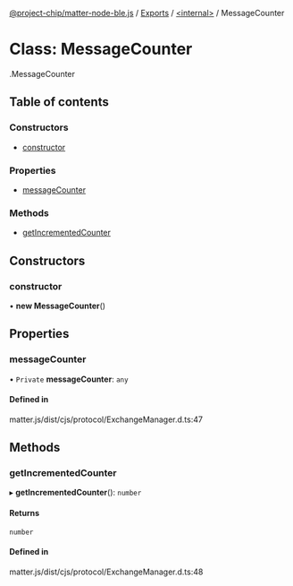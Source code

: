 [@project-chip/matter-node-ble.js](../README.md) / [Exports](../modules.md) / [<internal\>](../modules/internal_.md) / MessageCounter

# Class: MessageCounter

[<internal>](../modules/internal_.md).MessageCounter

## Table of contents

### Constructors

- [constructor](internal_.MessageCounter.md#constructor)

### Properties

- [messageCounter](internal_.MessageCounter.md#messagecounter)

### Methods

- [getIncrementedCounter](internal_.MessageCounter.md#getincrementedcounter)

## Constructors

### constructor

• **new MessageCounter**()

## Properties

### messageCounter

• `Private` **messageCounter**: `any`

#### Defined in

matter.js/dist/cjs/protocol/ExchangeManager.d.ts:47

## Methods

### getIncrementedCounter

▸ **getIncrementedCounter**(): `number`

#### Returns

`number`

#### Defined in

matter.js/dist/cjs/protocol/ExchangeManager.d.ts:48
